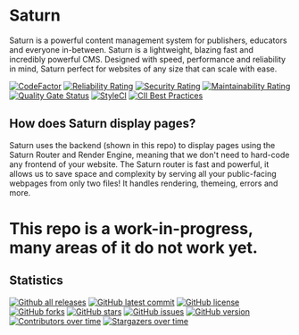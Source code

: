 # Saturn
Saturn is a powerful content management system for publishers, educators and everyone in-between. Saturn is a lightweight, blazing fast and incredibly powerful CMS. Designed with speed, performance and reliability in mind, Saturn perfect for websites of any size that can scale with ease.

[![CodeFactor](https://www.codefactor.io/repository/github/lmwnweb/saturn/badge?s=f64b48d218619ac47c05eea3e8f85106d1fb4c9c)](https://www.codefactor.io/repository/github/lmwnweb/saturn)
[![Reliability Rating](https://sonarcloud.io/api/project_badges/measure?project=LMWNWeb_Saturn&metric=reliability_rating)](https://sonarcloud.io/dashboard?id=LMWNWeb_Saturn)
[![Security Rating](https://sonarcloud.io/api/project_badges/measure?project=LMWNWeb_Saturn&metric=security_rating)](https://sonarcloud.io/dashboard?id=LMWNWeb_Saturn)
[![Maintainability Rating](https://sonarcloud.io/api/project_badges/measure?project=LMWNWeb_Saturn&metric=sqale_rating)](https://sonarcloud.io/dashboard?id=LMWNWeb_Saturn)
[![Quality Gate Status](https://sonarcloud.io/api/project_badges/measure?project=LMWNWeb_Saturn&metric=alert_status)](https://sonarcloud.io/dashboard?id=LMWNWeb_Saturn)
[![StyleCI](https://github.styleci.io/repos/374477121/shield?branch=master)](https://github.styleci.io/repos/374477121?branch=master)
[![CII Best Practices](https://bestpractices.coreinfrastructure.org/projects/5217/badge)](https://bestpractices.coreinfrastructure.org/projects/5217)

## How does Saturn display pages?
Saturn uses the backend (shown in this repo) to display pages using the Saturn Router and Render Engine, meaning that we don't need to hard-code any frontend of your website. The Saturn router is fast and powerful, it allows us to save space and complexity by serving all your public-facing webpages from only two files! It handles rendering, themeing, errors and more.

# This repo is a work-in-progress, many areas of it do not work yet.

## Statistics
[![Github all releases](https://img.shields.io/github/downloads/LMWNWeb/Saturn/total.svg)](https://GitHub.com/lewmilburn/Particle-CSS/releases/)
[![GitHub latest commit](https://badgen.net/github/last-commit/LMWNWeb/Saturn)](https://GitHub.com/LMWNWeb/Saturn/commit/)
[![GitHub license](https://badgen.net/github/license/LMWNWeb/Saturn)](https://github.com/LMWNWeb/Saturn/blob/master/LICENSE)
[![GitHub forks](https://badgen.net/github/forks/LMWNWeb/Saturn/)](https://GitHub.com/LMWNWeb/Saturn/network/)
[![GitHub stars](https://badgen.net/github/stars/LMWNWeb/Saturn/)](https://GitHub.com/LMWNWeb/Saturn/stargazers/)
[![GitHub issues](https://badgen.net/github/issues/LMWNWeb/Saturn/)](https://GitHub.com/LMWNWeb/Saturn/issues/)
[![GitHub version](https://badge.fury.io/gh/LMWNWeb%2FSaturn.svg)](https://github.com/LMWNWeb/Saturn)
[![Contributors over time](https://contributor-graph-api.apiseven.com/contributors-svg?chart=contributorOverTime&repo=LMWNWeb/Saturn)](https://www.apiseven.com/en/contributor-graph?chart=contributorOverTime&repo=LMWNWeb/Saturn)
[![Stargazers over time](https://starchart.cc/LMWNWeb/Saturn.svg)](https://starchart.cc/LMWNWeb/Saturn)
